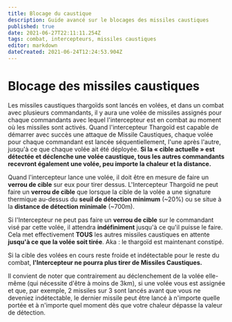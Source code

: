 ```yaml
---
title: Blocage du caustique
description: Guide avancé sur le blocages des missiles caustiques
published: true
date: 2021-06-27T22:11:11.254Z
tags: combat, intercepteurs, missiles caustiques
editor: markdown
dateCreated: 2021-06-24T12:24:53.904Z
---
```


# Blocage des missiles caustiques
Les missiles caustiques thargoïds sont lancés en volées, et dans un combat avec plusieurs commandants, il y aura une volée de missiles assignés pour chaque commandants avec lequel l'intercepteur est en combat au moment où les missiles sont activés. Quand l'intercepteur Thargoïd est capable de démarrer avec succès une attaque de Missile Caustiques, chaque volée pour chaque commandant est lancée séquentiellement, l'une après l'autre, jusqu'à ce que chaque volée ait été déployée. **Si la « cible actuelle » est détectée et déclenche une volée caustique, tous les autres commandants recevront également une volée, peu importe la chaleur et la distance.**

Quand l'intercepteur lance une volée, il doit être en mesure de faire un **verrou de cible** sur eux pour tirer dessus. L'Intercepteur Thargoïd ne peut faire un **verrou de cible** que lorsque la cible de la volée a une signature thermique au-dessus du **seuil de détection minimum** (~20%) ou se situe à la **distance de détection minimale** (~700m).

Si l'Intercepteur ne peut pas faire un **verrou de cible** sur le commandant visé par cette volée, il attendra **indéfiniment** jusqu'à ce qu'il puisse le faire. Cela met effectivement **TOUS** les autres missiles caustiques en attente **jusqu'à ce que la volée soit tirée**. Aka : le thargoïd est maintenant constipé.

Si la cible des volées en cours reste froide et indétectable pour le reste du combat, **l'Intercepteur ne pourra plus tirer de Missiles Caustiques.**

Il convient de noter que contrairement au déclenchement de la volée elle-même (qui nécessite d'être à moins de 3km), si une volée vous est assignée et que, par exemple, 2 missiles sur 3 sont lancés avant que vous ne deveniez indétectable, le dernier missile peut être lancé à n'importe quelle portée et à n'importe quel moment dès que votre chaleur dépasse la valeur de détection.